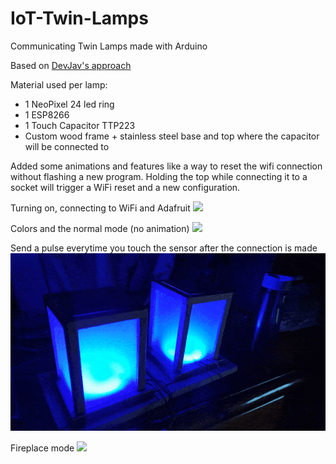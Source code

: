 # IoT-Twin-Lamps
Communicating Twin Lamps made with Arduino

Based on [DevJav's approach](https://github.com/DevJav/best_friend_lamp_arduino.git)

Material used per lamp:
  - 1 NeoPixel 24 led ring
  - 1 ESP8266
  - 1 Touch Capacitor TTP223
  - Custom wood frame + stainless steel base and top where the capacitor will be connected to

Added some animations and features like a way to reset the wifi connection without flashing a new program. Holding the top while connecting it to a socket will trigger a WiFi reset and a new configuration.

Turning on, connecting to WiFi and Adafruit
![](https://github.com/fabiot16/IoT-Twin-Lamps/blob/main/gifs/on_connect.gif)

Colors and the normal mode (no animation)
![](https://github.com/fabiot16/IoT-Twin-Lamps/blob/main/gifs/colors_normalmode.gif)

Send a pulse everytime you touch the sensor after the connection is made
![](https://github.com/fabiot16/IoT-Twin-Lamps/blob/main/gifs/send_pulse.gif)

Fireplace mode
![](https://github.com/fabiot16/IoT-Twin-Lamps/blob/main/gifs/fireplace_mode.gif)
